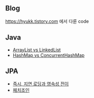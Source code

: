 ## Blog
https://hyukk.tistory.com 에서 다룬 code
</br>

## Java 

* [ArrayList vs LinkedList](https://hyukk.tistory.com/3)
* [HashMap vs ConcurrentHashMap](https://hyukk.tistory.com/4)  
  
## JPA 
* [즉시, 지연 로딩과 영속성 전이](https://hyukk.tistory.com/9)
* [페치조인](https://hyukk.tistory.com/10)

